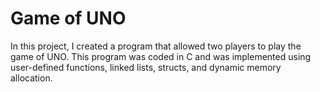 # Game of UNO

In this project, I created a program that allowed two players to play the game of UNO. This program was coded in C and was implemented using user-defined functions, linked lists, structs, and dynamic memory allocation.

